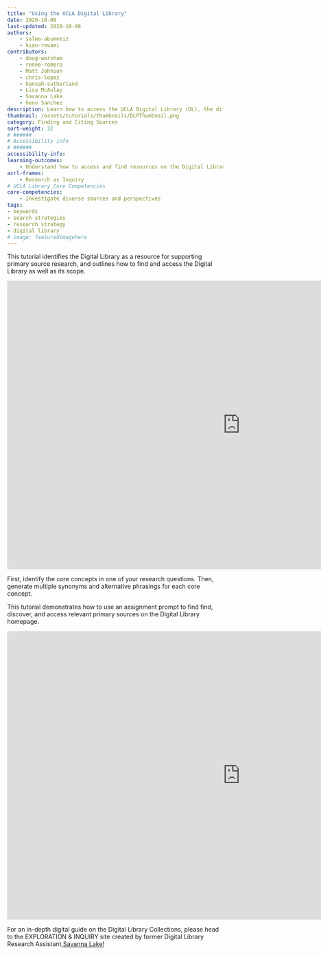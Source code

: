 ```yaml
---
title: "Using the UCLA Digital Library"
date: 2020-10-08
last-updated: 2020-10-08
authors: 
    - salma-abumeeiz
    - kian-ravaei
contributors: 
    - doug-worsham
    - renee-romero
    - Matt Johnson
    - chris-lopez
    - hannah-sutherland
    - Lisa McAulay
    - Savanna Lake
    - Geno Sanchez
description: Learn how to access the UCLA Digital Library (DL), the different kinds of materials available through the DL, and how to familiarize yourself with and search through the collections using the DL homepage.
thumbnail: /assets/tutorials/thumbnails/DLPThumbnail.png
category: Finding and Citing Sources
sort-weight: 32
# ######
# Accessibility info
# ######
accessibility-info:
learning-outcomes:
    - Understand how to access and find resources on the Digital Library website
acrl-frames:
    - Research as Inquiry
# UCLA Library Core Competencies
core-competencies:
    - Investigate diverse sources and perspectives
tags:
- keywords
- search strategies
- research strategy
- digital library
# image: featuredimagehere
---
```


<p>This tutorial identifies the Digital Library as a resource for supporting primary source research, and outlines how to find and access the Digital Library as well as its scope.</p>

<iframe src="https://ccle.ucla.edu/mod/hvp/embed.php?id=3310090" width="1085" height="672" frameborder="0" allowfullscreen="allowfullscreen"></iframe><script src="https://ccle.ucla.edu/mod/hvp/library/js/h5p-resizer.js" charset="UTF-8"></script>

<p>First, identify the core concepts in one of your research questions. Then, generate multiple synonyms and alternative phrasings for each core concept.</p>

<p>This tutorial demonstrates how to use an assignment prompt to find find, discover, and access relevant primary sources on the Digital Library homepage.</p>

<iframe src="https://ccle.ucla.edu/mod/hvp/embed.php?id=3310099" width="1085" height="672" frameborder="0" allowfullscreen="allowfullscreen"></iframe><script src="https://ccle.ucla.edu/mod/hvp/library/js/h5p-resizer.js" charset="UTF-8"></script>

<p>For an in-depth digital guide on the Digital Library Collections, please head to the EXPLORATION & INQUIRY site created by former Digital Library Research Assistant,<a href="https://savannahlake.github.io/explorationandinquiry/index.html">Savanna Lake!</a></p>



